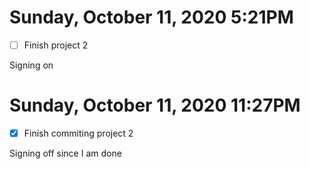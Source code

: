 # Sunday, October 11, 2020 5:21PM
- [ ] Finish project 2 

Signing on 

# Sunday, October 11, 2020 11:27PM
- [X] Finish commiting project 2

Signing off since I am done
